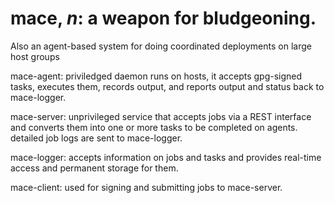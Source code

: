 mace, _n_: a weapon for bludgeoning.
===

Also an agent-based system for doing coordinated deployments on large host groups

mace-agent: priviledged daemon runs on hosts, it accepts gpg-signed
tasks, executes them, records output, and reports output and status back
to mace-logger.

mace-server: unprivileged service that accepts jobs via a REST interface
and converts them into one or more tasks to be completed on agents.
detailed job logs are sent to mace-logger.

mace-logger: accepts information on jobs and tasks and provides
real-time access and permanent storage for them.

mace-client: used for signing and submitting jobs to mace-server.
